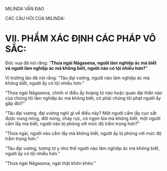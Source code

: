 MILINDA VẤN ĐẠO

CÁC CÂU HỎI CỦA MILINDA:

# VII. PHẨM XÁC ĐỊNH CÁC PHÁP VÔ SẮC:

Đức vua đã nói rằng: “**Thưa ngài Nāgasena, người làm nghiệp ác mà biết và người làm nghiệp ác mà không biết, người nào có tội nhiều hơn?**”

Vị trưởng lão đã nói rằng: “Tâu đại vương, người nào làm nghiệp ác mà không biết, người ấy có tội nhiều hơn.”

“Thưa ngài Nāgasena, chính vì điều ấy hoàng tử nào hoặc quan đại thần nào của chúng tôi làm nghiệp ác mà không biết, có phải chúng tôi phạt người ấy gấp đôi?”

“Tâu đại vương, đại vương nghĩ gì về điều này? Một người cầm lấy cục sắt được nung nóng, đốt nóng, cháy rực, có ngọn lửa mà không biết, một người cầm lấy mà biết, người nào bị phỏng với mức độ trầm trọng hơn?”

“Thưa ngài, người nào cầm lấy mà không biết, người ấy bị phỏng với mức độ trầm trọng hơn.”

“Tâu đại vương, tương tợ y như thế người nào làm nghiệp ác mà không biết, người ấy có tội nhiều hơn.”

“Thưa ngài Nāgasena, ngài thật khôn khéo.”
